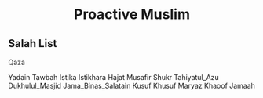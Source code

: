 <h1 align="center">Proactive Muslim</h1>


## Salah List 
<!-- Fajr
Zuhr
Asr
Maghrib
Isha
Witr
Jumuah -->
<!-- Janazah -->
<!-- Taraweeh -->
Qaza
<!-- Tahajjud -->
<!-- Ishraq -->
<!-- Chasht -->
<!-- Awabeen -->
<!-- Tasbeeh -->
Yadain
Tawbah
Istika
Istikhara
Hajat
Musafir
Shukr
Tahiyatul_Azu
Dukhulul_Masjid
Jama_Binas_Salatain
Kusuf
Khusuf
Maryaz
Khaoof
Jamaah